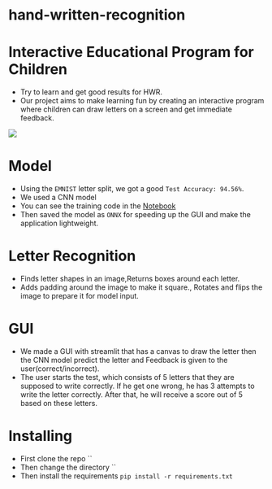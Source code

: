 # hand-written-recognition
# Interactive Educational Program for Children
- Try to learn and get good results for HWR.
- Our project aims to make learning fun by creating an interactive program where children can draw letters on a screen and get immediate feedback. 

![](GIF)

# Model
- Using the `EMNIST` letter split, we got a good `Test Accuracy: 94.56%`.
- We used a CNN model
- You can see the training code in the [Notebook](CODE)
- Then saved the model as `ONNX` for speeding up the GUI and make the application lightweight.

# Letter Recognition
- Finds letter shapes in an image,Returns boxes around each letter.
- Adds padding around the image to make it square., Rotates and flips the image to prepare it for model input.


# GUI
- We made a GUI with streamlit that has a canvas to draw the letter then the CNN model predict the letter and Feedback is given to the user(correct/incorrect).
- The user starts the test, which consists of 5 letters that they are supposed to write correctly. If he get one wrong, he has 3 attempts to write the letter correctly. After  that, he will receive a score out of 5 based on these letters.

# Installing
- First clone the repo ``
- Then change the directory ``
- Then install the requirements `pip install -r requirements.txt`
